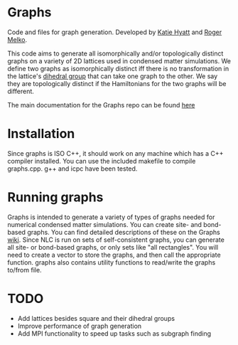 Graphs
======

Code and files for graph generation. Developed by [Katie Hyatt](http://github.com/kshyatt) and [Roger Melko](http://github.com/rgmelko). 

This code aims to generate all isomorphically and/or topologically distinct graphs on a variety of 2D lattices used in condensed matter simulations. We define two graphs as isomorphically distinct iff there is no transformation in the lattice's [dihedral group](http://en.wikipedia.org/wiki/Dihedral_group) that can take one graph to the other. We say they are topologically distinct if the Hamiltonians for the two graphs will be different.

The main documentation for the Graphs repo can be found [here](http://kshyatt.github.com/Graphs/)

Installation
============

Since graphs is ISO C++, it should work on any machine which has a C++ compiler installed. You can use the included makefile to compile graphs.cpp. g++ and icpc have been tested. 

Running graphs
==============

Graphs is intended to generate a variety of types of graphs needed for numerical condensed matter simulations. You can create site- and bond-based graphs. You can find detailed descriptions of these on the Graphs [wiki](http://github.com/rgmelko/Graphs/wiki). Since NLC is run on sets of self-consistent graphs, you can generate all site- or bond-based graphs, or only sets like "all rectangles". You will need to create a vector to store the graphs, and then call the appropriate function. graphs also contains utility functions to read/write the graphs to/from file.

TODO
====

- Add lattices besides square and their dihedral groups
- Improve performance of graph generation
- Add MPI functionality to speed up tasks such as subgraph finding 
